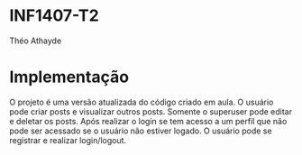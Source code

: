# INF1407-T2
Théo Athayde

# Implementação
O projeto é uma versão atualizada do código criado em aula. O usuário pode criar posts e visualizar outros posts. Somente o superuser pode editar e deletar os posts. Após realizar o login se tem acesso a um perfil que não pode ser acessado se o usuário não estiver logado. O usuário pode se registrar e realizar login/logout. 
